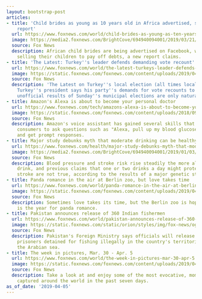 ```yaml
---
layout: bootstrap-post
articles:
- title: 'Child brides as young as 10 years old in Africa advertised, sold on Facebook:
    report'
  url: https://www.foxnews.com/world/child-brides-as-young-as-ten-years-old-in-africa-advertised-sold-on-facebook
  image: https://media2.foxnews.com/BrightCove/694940094001/2019/03/21/694940094001_6016562006001_6016568286001-vs.jpg
  source: Fox News
  description: African child brides are being advertised on Facebook, with parents
    selling their children to pay off debts, a new report claims.
- title: 'The Latest: Turkey''s leader defends demanding vote recount'
  url: https://www.foxnews.com/world/the-latest-turkeys-leader-defends-demanding-vote-recount
  image: https://static.foxnews.com/foxnews.com/content/uploads/2019/04/ContentBroker_contentid-a8284c1cdbf741f9817dae1e38b3f0b8-1.png
  source: Fox News
  description: 'The Latest on Turkey''s local election (all times local): 4:20 p.m.
    Turkey''s president says his party''s demands for vote recounts to challenge the
    unofficial results of Sunday''s municipal elections are only natural.'
- title: Amazon's Alexa is about to become your personal doctor
  url: https://www.foxnews.com/tech/amazons-alexa-is-about-to-become-your-personal-doctor
  image: https://static.foxnews.com/foxnews.com/content/uploads/2018/09/amazon-echo.jpg
  source: Fox News
  description: Amazon's voice assistant has gained several skills that will allow
    consumers to ask questions such as "Alexa, pull up my blood glucose readings"
    and get prompt responses.
- title: Major study debunks myth that moderate drinking can be healthy
  url: https://www.foxnews.com/health/major-study-debunks-myth-that-moderate-drinking-can-be-healthy
  image: https://media2.foxnews.com/BrightCove/694940094001/2019/01/03/694940094001_5985748539001_5985744869001-vs.jpg
  source: Fox News
  description: Blood pressure and stroke risk rise steadily the more alcohol people
    drink, and previous claims that one or two drinks a day might protect against
    stroke are not true, according to the results of a major genetic study.
- title: Panda romance in the air at Berlin zoo, but love takes time
  url: https://www.foxnews.com/world/panda-romance-in-the-air-at-berlin-zoo-but-love-takes-time
  image: https://static.foxnews.com/foxnews.com/content/uploads/2019/04/ContentBroker_contentid-0a7438b46e0b4034b29bc13e25d01e46-1.png
  source: Fox News
  description: Sometimes love takes its time, but the Berlin zoo is hoping that this
    is the year for panda romance.
- title: Pakistan announces release of 360 Indian fishermen
  url: https://www.foxnews.com/world/pakistan-announces-release-of-360-indian-fishermen
  image: https://static.foxnews.com/static/orion/styles/img/fox-news/og/og-fox-news.png
  source: Fox News
  description: Pakistan's Foreign Ministry says officials will release 360 Indian
    prisoners detained for fishing illegally in the country's territorial waters in
    the Arabian sea.
- title: The week in pictures, Mar. 30 - Apr. 5
  url: https://www.foxnews.com/world/the-week-in-pictures-mar-30-apr-5
  image: https://static.foxnews.com/foxnews.com/content/uploads/2019/04/01_MG_1503_moon03_03312019.jpg
  source: Fox News
  description: Take a look at and enjoy some of the most evocative, momentous images
    captured around the world in the past seven days.
as_of_date: '2019-04-05'
---
```


